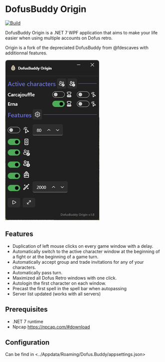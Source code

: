 # DofusBuddy Origin

[![Build](https://github.com/thom493/DofusBuddyOrigin/actions/workflows/build.yml/badge.svg)](https://github.com/thom493/DofusBuddyOrigin/actions/workflows/build.yml)

DofusBuddy Origin is a .NET 7 WPF application that aims to make your life easier when using multiple accounts on Dofus retro.

Origin is a fork of the depreciated DofusBuddy from @fdescaves with additionnal features.

![Example of DofusBuddy](example.png)

## Features

- Duplication of left mouse clicks on every game window with a delay.
- Automatically switch to the active character window at the beginning of a fight or at the beginning of a game turn.
- Automatically accept group and trade invitations for any of your characters.
- Automatically pass turn.
- Maximized all Dofus Retro windows with one click.
- Autologin the first character on each window.
- Precast the first spell in the spell bar when autopassing
- Server list updated (works with all servers)

## Prerequisites

- .NET 7 runtime
- Npcap <https://npcap.com/#download>

## Configuration

Can be find in <../Appdata/Roaming/Dofus.Buddy/appsettings.json>
